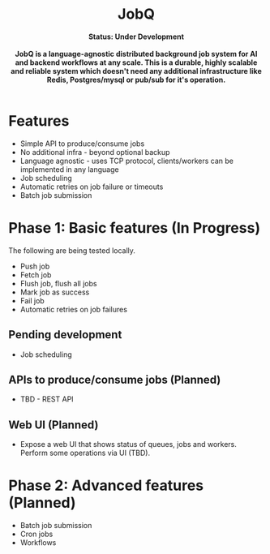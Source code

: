 <h1 align="center">JobQ</h1>
<div align="center">
 <strong> Status: Under Development </strong> <br><br>
 <strong>  
    JobQ is a language-agnostic distributed background job system for AI and backend workflows at any scale. This is a durable, highly scalable and reliable system which doesn't need any additional infrastructure 
like Redis, Postgres/mysql or pub/sub for it's operation.
 </strong>
</div>

<br />

# Features
- Simple API to produce/consume jobs
- No additional infra - beyond optional backup
- Language agnostic - uses TCP protocol,  clients/workers can be implemented in any language
- Job scheduling
- Automatic retries on job failure or timeouts
- Batch job submission

# Phase 1: Basic features (In Progress)
The following are being tested locally.
- Push job
- Fetch job
- Flush job, flush all jobs
- Mark job as success
- Fail job
- Automatic retries on job failures

## Pending development
  - Job scheduling

## APIs to produce/consume jobs (Planned)
- TBD - REST API 
  
## Web UI (Planned)
- Expose a web UI that shows status of queues, jobs and workers. Perform some operations via UI (TBD).  

# Phase 2: Advanced features (Planned) 
- Batch job submission
- Cron jobs
- Workflows
  
